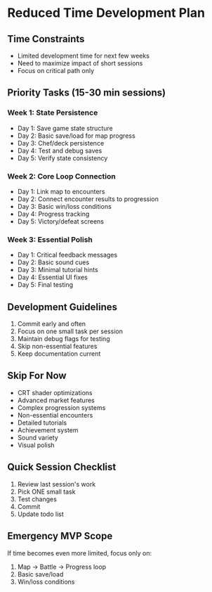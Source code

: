 # Reduced Time Development Plan

## Time Constraints
- Limited development time for next few weeks
- Need to maximize impact of short sessions
- Focus on critical path only

## Priority Tasks (15-30 min sessions)

### Week 1: State Persistence
- Day 1: Save game state structure
- Day 2: Basic save/load for map progress
- Day 3: Chef/deck persistence
- Day 4: Test and debug saves
- Day 5: Verify state consistency

### Week 2: Core Loop Connection
- Day 1: Link map to encounters
- Day 2: Connect encounter results to progression
- Day 3: Basic win/loss conditions
- Day 4: Progress tracking
- Day 5: Victory/defeat screens

### Week 3: Essential Polish
- Day 1: Critical feedback messages
- Day 2: Basic sound cues
- Day 3: Minimal tutorial hints
- Day 4: Essential UI fixes
- Day 5: Final testing

## Development Guidelines
1. Commit early and often
2. Focus on one small task per session
3. Maintain debug flags for testing
4. Skip non-essential features
5. Keep documentation current

## Skip For Now
- CRT shader optimizations
- Advanced market features
- Complex progression systems
- Non-essential encounters
- Detailed tutorials
- Achievement system
- Sound variety
- Visual polish

## Quick Session Checklist
1. Review last session's work
2. Pick ONE small task
3. Test changes
4. Commit
5. Update todo list

## Emergency MVP Scope
If time becomes even more limited, focus only on:
1. Map → Battle → Progress loop
2. Basic save/load
3. Win/loss conditions